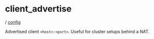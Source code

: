 # client_advertise

/ [config](/reference/server-config/index.md) 

Advertised client `<host>:<port>`. Useful for cluster setups
behind a NAT.

